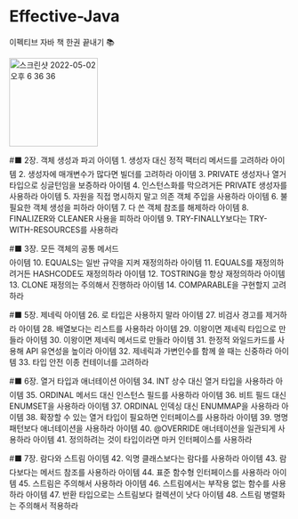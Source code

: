 # Effective-Java 
이펙티브 자바 책 한권 끝내기 📚

<img width="159" alt="스크린샷 2022-05-02 오후 6 36 36" src="https://user-images.githubusercontent.com/33533199/166214602-e95279b5-f239-4af3-8b53-20503c0cfa93.png">

#⬛️ 2장. 객체 생성과 파괴 
  아이템 1. 생성자 대신 정적 팩터리 메서드를 고려하라 
  아이템 2. 생성자에 매개변수가 많다면 빌더를 고려하라 
  아이템 3. PRIVATE 생성자나 열거 타입으로 싱글턴임을 보증하라 
  아이템 4. 인스턴스화를 막으려거든 PRIVATE 생성자를 사용하라 
  아이템 5. 자원을 직접 명시하지 말고 의존 객체 주입을 사용하라 
  아이템 6. 불필요한 객체 생성을 피하라 
  아이템 7. 다 쓴 객체 참조를 해제하라 
  아이템 8. FINALIZER와 CLEANER 사용을 피하라 
  아이템 9. TRY-FINALLY보다는 TRY-WITH-RESOURCES를 사용하라 

#⬛️ 3장. 모든 객체의 공통 메서드  
  아이템 10. EQUALS는 일반 규약을 지켜 재정의하라 
  아이템 11. EQUALS를 재정의하려거든 HASHCODE도 재정의하라 
  아이템 12. TOSTRING을 항상 재정의하라 
  아이템 13. CLONE 재정의는 주의해서 진행하라 
  아이템 14. COMPARABLE을 구현할지 고려하라 

#⬛️ 5장. 제네릭 
  아이템 26. 로 타입은 사용하지 말라 
  아이템 27. 비검사 경고를 제거하라 
  아이템 28. 배열보다는 리스트를 사용하라 
  아이템 29. 이왕이면 제네릭 타입으로 만들라 
  아이템 30. 이왕이면 제네릭 메서드로 만들라 
  아이템 31. 한정적 와일드카드를 사용해 API 유연성을 높이라 
  아이템 32. 제네릭과 가변인수를 함께 쓸 때는 신중하라 
  아이템 33. 타입 안전 이종 컨테이너를 고려하라 

#⬛️ 6장. 열거 타입과 애너테이션 
  아이템 34. INT 상수 대신 열거 타입을 사용하라 
  아이템 35. ORDINAL 메서드 대신 인스턴스 필드를 사용하라 
  아이템 36. 비트 필드 대신 ENUMSET을 사용하라 
  아이템 37. ORDINAL 인덱싱 대신 ENUMMAP을 사용하라 
  아이템 38. 확장할 수 있는 열거 타입이 필요하면 인터페이스를 사용하라 
  아이템 39. 명명 패턴보다 애너테이션을 사용하라 
  아이템 40. @OVERRIDE 애너테이션을 일관되게 사용하라 
  아이템 41. 정의하려는 것이 타입이라면 마커 인터페이스를 사용하라 

#⬛️ 7장. 람다와 스트림 
  아이템 42. 익명 클래스보다는 람다를 사용하라 
  아이템 43. 람다보다는 메서드 참조를 사용하라 
  아이템 44. 표준 함수형 인터페이스를 사용하라 
  아이템 45. 스트림은 주의해서 사용하라 
  아이템 46. 스트림에서는 부작용 없는 함수를 사용하라 
  아이템 47. 반환 타입으로는 스트림보다 컬렉션이 낫다 
  아이템 48. 스트림 병렬화는 주의해서 적용하라 
